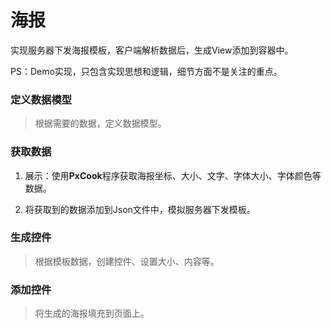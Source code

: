 # 海报

实现服务器下发海报模板，客户端解析数据后，生成View添加到容器中。

PS：Demo实现，只包含实现思想和逻辑，细节方面不是关注的重点。

### 定义数据模型

> 根据需要的数据，定义数据模型。

### 获取数据

1. 展示：使用**PxCook**程序获取海报坐标、大小、文字、字体大小、字体颜色等数据。

2. 将获取到的数据添加到Json文件中，模拟服务器下发模板。

### 生成控件

> 根据模板数据，创建控件、设置大小、内容等。

### 添加控件

> 将生成的海报填充到页面上。